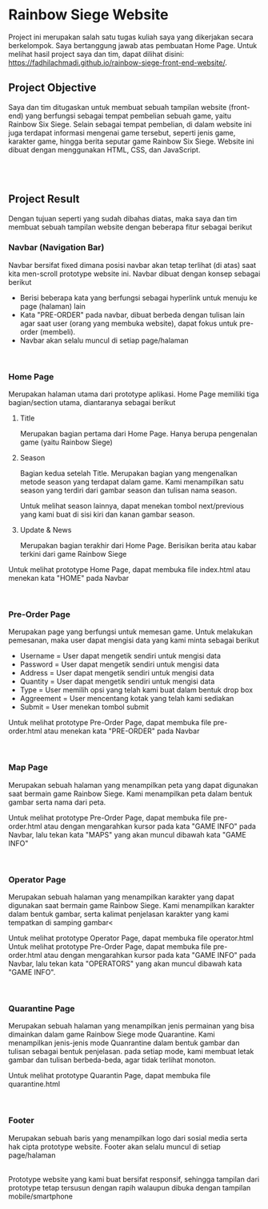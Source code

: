 # Rainbow Siege Website

Project ini merupakan salah satu tugas kuliah saya yang dikerjakan secara berkelompok. Saya bertanggung jawab atas pembuatan Home Page. Untuk melihat hasil project saya dan tim, dapat dilihat disini:<br/>
https://fadhilachmadi.github.io/rainbow-siege-front-end-website/.
<br/>

<h2> Project Objective </h2>
Saya dan tim ditugaskan untuk membuat sebuah tampilan website (front-end) yang berfungsi sebagai tempat pembelian sebuah game, yaitu Rainbow Six Siege. Selain sebagai tempat pembelian, di dalam  website ini juga terdapat informasi mengenai game tersebut, seperti jenis game, karakter game, hingga berita seputar game Rainbow Six Siege. Website ini dibuat dengan menggunakan HTML, CSS, dan JavaScript.

<br/><br/>
<h2> Project Result </h2>
Dengan tujuan seperti yang sudah dibahas diatas, maka saya dan tim membuat sebuah tampilan website dengan beberapa fitur sebagai berikut
<h3>Navbar (Navigation Bar)</h3>
   <p>
      Navbar bersifat fixed dimana posisi navbar akan tetap terlihat (di atas) saat kita men-scroll prototype website ini.  Navbar 
      dibuat dengan konsep sebagai berikut
      <ul>
        <li>Berisi  beberapa kata yang berfungsi sebagai hyperlink untuk menuju ke page (halaman) lain</li>
        <li>Kata "PRE-ORDER" pada navbar, dibuat berbeda dengan tulisan lain agar saat user (orang yang membuka website), dapat 
            fokus untuk pre-order (membeli).</li>
        <li>Navbar akan selalu muncul di setiap page/halaman</li>
       </ul>
  <p><br/>
<h3>Home Page</h3>
<p>
  Merupakan halaman utama dari prototype aplikasi. Home Page memiliki tiga bagian/section utama, diantaranya sebagai berikut 
  <ol>
    <li>  Title
          <p> Merupakan bagian pertama dari Home Page. Hanya berupa pengenalan game (yaitu Rainbow Siege) </p>
    </li>
    <li>  Season
          <p>
            Bagian kedua setelah Title. Merupakan bagian yang mengenalkan metode season  yang terdapat dalam game. Kami 
            menampilkan satu season yang terdiri dari gambar season dan tulisan nama season.
          </p>
          <p> 
            Untuk melihat season lainnya, dapat menekan tombol next/previous yang kami buat di sisi kiri dan kanan  gambar season.
          </p>
    </li>
    <li>  Update & News
          <p> Merupakan bagian terakhir dari Home Page. Berisikan berita atau kabar terkini dari game Rainbow Siege</p>
    </li>    
  </ol>
 </p>
  <p>
   Untuk melihat prototype Home Page, dapat membuka file index.html atau menekan kata "HOME" pada Navbar
  </p>
  <br/>
  <h3>Pre-Order Page</h3>
<p>
  Merupakan page yang berfungsi untuk memesan game. Untuk melakukan pemesanan, maka user dapat mengisi data yang kami minta 
  sebagai berikut
  <ul>
    <li>Username =  User dapat mengetik sendiri untuk mengisi data</li>
    <li>Password  =   User dapat mengetik sendiri untuk mengisi data</li>
    <li>Address     =   User dapat mengetik sendiri untuk mengisi data</li>
    <li>Quantity   =   User dapat mengetik sendiri untuk mengisi data</li>
    <li>Type          =    User memilih opsi yang telah kami buat dalam bentuk drop box </li>
    <li>Aggreement =  User mencentang kotak yang telah kami sediakan</li>
    <li>Submit   = User menekan tombol submit</li>
  </ul>
</p>
  <p>
   Untuk melihat prototype Pre-Order Page, dapat membuka file pre-order.html atau menekan kata "PRE-ORDER" pada Navbar
  </p>
<br/>
<h3>Map Page</h3>
<p>
  Merupakan sebuah halaman yang menampilkan peta yang dapat digunakan saat bermain game Rainbow Siege. Kami menampilkan peta dalam 
  bentuk gambar serta nama dari peta.
</p>
  <p>
   Untuk melihat prototype Pre-Order Page, dapat membuka file pre-order.html atau dengan mengarahkan kursor pada kata "GAME INFO" 
   pada Navbar, lalu tekan kata "MAPS" yang akan muncul dibawah kata "GAME INFO"
  </p>
<br/>
<h3>Operator Page</h3>
<p>
  Merupakan sebuah halaman yang menampilkan karakter yang dapat digunakan saat bermain game Rainbow Siege. Kami menampilkan 
  karakter dalam bentuk gambar, serta kalimat penjelasan karakter yang kami tempatkan di samping gambar<
 </p>
  <p>
   Untuk melihat prototype Operator Page, dapat membuka file operator.html Untuk melihat prototype Pre-Order Page, dapat membuka 
   file pre-order.html atau dengan mengarahkan kursor pada kata "GAME INFO"  pada Navbar, lalu tekan kata "OPERATORS" yang akan 
   muncul dibawah kata "GAME INFO".
  </p>
<br/>
<h3> Quarantine Page</h3>
<p>
  Merupakan sebuah halaman yang menampilkan jenis permainan yang bisa dimainkan dalam game Rainbow Siege mode Quarantine.  Kami 
  menampilkan jenis-jenis mode Quanrantine dalam bentuk gambar dan tulisan sebagai bentuk penjelasan.
  pada setiap mode, kami membuat letak gambar dan tulisan berbeda-beda, agar tidak terlihat monoton.
</p>
<p>
  Untuk melihat prototype Quarantin Page, dapat membuka file quarantine.html
</p>
<br/>
<h3>Footer</h3>
<p> 
  Merupakan sebuah baris yang menampilkan logo dari sosial media serta hak cipta prototype website. Footer akan selalu muncul di
  setiap page/halaman
</p>
<br/>
Prototype website yang kami buat bersifat responsif, sehingga tampilan dari prototype tetap tersusun dengan rapih
walaupun dibuka dengan tampilan mobile/smartphone
